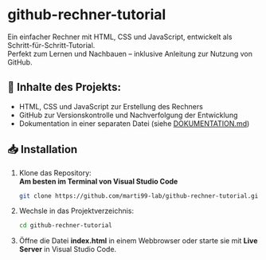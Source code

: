 # github-rechner-tutorial

Ein einfacher Rechner mit HTML, CSS und JavaScript, entwickelt als Schritt-für-Schritt-Tutorial.  
Perfekt zum Lernen und Nachbauen – inklusive Anleitung zur Nutzung von GitHub.

## 📌 Inhalte des Projekts:
- HTML, CSS und JavaScript zur Erstellung des Rechners
- GitHub zur Versionskontrolle und Nachverfolgung der Entwicklung
- Dokumentation in einer separaten Datei (siehe [DOKUMENTATION.md](DOKUMENTATION.md))

## 📥 Installation
1. Klone das Repository:  
   **Am besten im Terminal von Visual Studio Code**
   ```bash
   git clone https://github.com/marti99-lab/github-rechner-tutorial.git
   ```

2. Wechsle in das Projektverzeichnis:
   ```bash
   cd github-rechner-tutorial
   ```

3. Öffne die Datei **index.html** in einem Webbrowser oder starte sie mit **Live Server** in Visual Studio Code.
